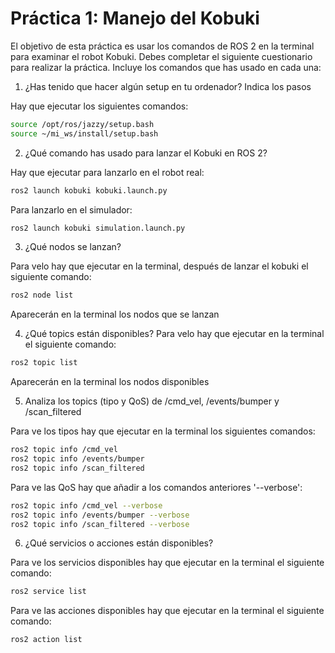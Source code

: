 # Práctica 1: Manejo del Kobuki

El objetivo de esta práctica es usar los comandos de ROS 2 en la terminal para examinar el robot Kobuki.
Debes completar el siguiente cuestionario para realizar la práctica. Incluye los comandos que has usado en cada una:

1. ¿Has tenido que hacer algún setup en tu ordenador? Indica los pasos

Hay que ejecutar los siguientes comandos:
```bash
source /opt/ros/jazzy/setup.bash
source ~/mi_ws/install/setup.bash
```

2. ¿Qué comando has usado para lanzar el Kobuki en ROS 2?

Hay que ejecutar para lanzarlo en el robot real:
```bash
ros2 launch kobuki kobuki.launch.py
```

Para lanzarlo en el simulador:
```bash
ros2 launch kobuki simulation.launch.py
```

3. ¿Qué nodos se lanzan?

Para velo hay que ejecutar en la terminal, después de lanzar el kobuki el siguiente comando:
```bash
ros2 node list
```
Aparecerán en la terminal los nodos que se lanzan

4. ¿Qué topics están disponibles?
Para velo hay que ejecutar en la terminal el siguiente comando:
```bash
ros2 topic list
```
Aparecerán en la terminal los nodos disponibles

5. Analiza los topics (tipo y QoS) de /cmd_vel, /events/bumper y /scan_filtered

Para ve los tipos hay que ejecutar en la terminal los siguientes comandos:
```bash
ros2 topic info /cmd_vel
ros2 topic info /events/bumper
ros2 topic info /scan_filtered
```

Para ve las QoS hay que añadir a los comandos anteriores '--verbose':
```bash
ros2 topic info /cmd_vel --verbose
ros2 topic info /events/bumper --verbose
ros2 topic info /scan_filtered --verbose
```

6. ¿Qué servicios o acciones están disponibles?

Para ve los servicios disponibles hay que ejecutar en la terminal el siguiente comando:
```bash
ros2 service list
```

Para ve las acciones disponibles hay que ejecutar en la terminal el siguiente comando:
```bash
ros2 action list
```
